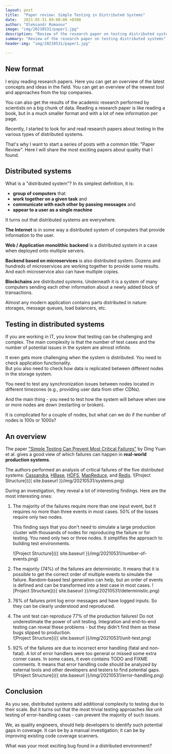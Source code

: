 ```yaml
---
layout: post
title:  "Paper review: Simple Testing in Distributed Systems"
date:   2021-05-31 09:00:00 +0300
author: "Oleksandr Romanov"
image: "img/20210531/paper1.jpg"
description: "Review of the research paper on testing distributed systems"
summary: "Review of the research paper on testing distributed systems"
header-img: "img/20210531/paper1.jpg"

---
```


## New format  
  
I enjoy reading research papers. Here you can get an overview of the latest concepts and ideas in the field. You can get an overview of the newest tool and approaches from the top companies.  

You can also get the results of the academic research performed by scientists on a big chunk of data. Reading a research paper is like reading a book, but in a much smaller format and with a lot of new information per page.  

Recently, I started to look for and read research papers about testing in the various types of distributed systems. 

That's why I want to start a series of posts with a common title: "Paper Review". Here I will share the most exciting papers about quality that I found. 

## Distributed systems

What is a "distributed system"? In its simplest definition, it is:
- **group of computers** that
- **work together on a given task** and
- **communicate with each other by passing messages** and
- **appear to a user as a single machine**

It turns out that distributed systems are everywhere. 

**The Internet** is in some way a distributed system of computers that provide information to the user. 

**Web / Application monolithic backend** is a distributed system in a case when deployed onto multiple servers. 

**Backend based on microservices** is also distributed system. Dozens and hundreds of microservices are working together to provide some results. And each microservice also can have multiple copies. 

**Blockchains** are distributed systems. Underneath it is a system of many computers sending each other information about a newly added block of transactions. 

Almost any modern application contains parts distributed in nature: storages, message queues, load balancers, etc. 

## Testing in distributed systems

If you are working in IT, you know that testing can be challenging and complex. The main complexity is that the number of test cases and the number of potential issues in the system are almost infinite. 

It even gets more challenging when the system is distributed. 
You need to check application functionality.  
But you also need to check how data is replicated between different nodes in the storage system.  

You need to test any synchronization issues between nodes located in different timezones (e.g., providing user data from other CDNs).  

And the main thing - you need to test how the system will behave when one or more nodes are down (restarting or broken).  

It is complicated for a couple of nodes, but what can we do if the number of nodes is 100s or 1000s? 

## An overview

The paper ["Simple Testing Can Prevent Most Critical Failures"][simpletesting] by Ding Yuan et al. gives a good view of which failures can happen in **real-world production systems**.  

The authors performed an analysis of critical failures of the five distributed systems: [Cassandra][cassandra], [HBase][hbase], [HDFS][hdfs], [MapReduce][mapreduce], and [Redis][redis]. 
![Project Structure]({{ site.baseurl }}/img/20210531/systems.png)

During an investigation, they reveal a lot of interesting findings. Here are the most interesting ones:

1. The majority of the failures require more than one input event, but it requires no more than three events in most cases. 50% of the losses require only two nodes.  

    This finding says that you don't need to simulate a large production cluster with thousands of nodes for reproducing the failure or for testing. You need only two or three nodes. It simplifies the approach to building test environments. 

    ![Project Structure]({{ site.baseurl }}/img/20210531/number-of-events.png)

2. The majority (74%) of the failures are deterministic. It means that it is possible to get the correct order of multiple events to simulate the failure. Random-based test generation can help, but an order of events is defined and can be transformed into a test case in most cases. 
    ![Project Structure]({{ site.baseurl }}/img/20210531/deterministic.png)

3. 76% of failures print log error messages and have logged inputs. So they can be clearly understood and reproduced.  

4. The unit test can reproduce 77% of the production failures! Do not underestimate the power of unit testing. Integration and end-to-end testing can reveal these problems - but they didn't find them as these bugs slipped to production.  
    ![Project Structure]({{ site.baseurl }}/img/20210531/unit-test.png)

5. 92% of the failures are due to incorrect error handling (fatal and non-fatal). A lot of error handlers were too general or missed some extra corner cases. In some cases, it even contains TODO and FIXME comments. It means that error handling code should be analyzed by external tools and other developers and testers to find potential gaps.  
    ![Project Structure]({{ site.baseurl }}/img/20210531/error-handling.png)

## Conclusion
As you see, distributed systems add additional complexity to testing due to their scale. But it turns out that the most trivial testing approaches like unit testing of error-handling cases - can prevent the majority of such issues.  

We, as quality engineers, should help developers to identify such potential gaps in coverage. It can be by a manual investigation; it can be by improving existing code coverage scanners. 

What was your most exciting bug found in a distributed environment? 

[simpletesting]: https://www.usenix.org/system/files/conference/osdi14/osdi14-paper-yuan.pdf
[cassandra]: https://cassandra.apache.org/
[hbase]: https://hbase.apache.org/
[hdfs]: https://hadoop.apache.org/docs/r1.2.1/hdfs_design.html
[mapreduce]: https://hadoop.apache.org/docs/r1.2.1/mapred_tutorial.html
[redis]: https://redis.io/
